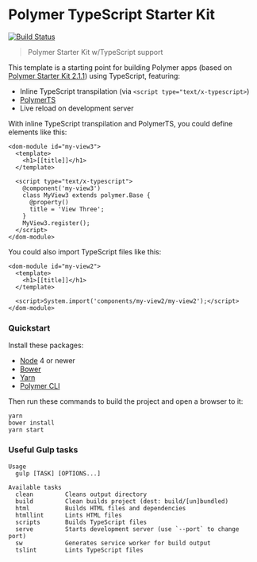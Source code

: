 # Polymer TypeScript Starter Kit

[![Build Status](https://travis-ci.org/tony19/polymer-typescript-starter-kit.svg?branch=master)](https://travis-ci.org/tony19/polymer-typescript-starter-kit)

> Polymer Starter Kit w/TypeScript support

This template is a starting point for building Polymer apps (based on [Polymer Starter Kit 2.1.1](https://github.com/PolymerElements/polymer-starter-kit/releases/tag/v2.1.1))
using TypeScript, featuring:

 * Inline TypeScript transpilation (via `<script type="text/x-typescript>`)
 * [PolymerTS](https://github.com/nippur72/PolymerTS)
 * Live reload on development server

With inline TypeScript transpilation and PolymerTS, you could define elements like this:

    <dom-module id="my-view3">
      <template>
        <h1>[[title]]</h1>
      </template>

      <script type="text/x-typescript">
        @component('my-view3')
        class MyView3 extends polymer.Base {
          @property()
          title = 'View Three';
        }
        MyView3.register();
      </script>
    </dom-module>

You could also import TypeScript files like this:

    <dom-module id="my-view2">
      <template>
        <h1>[[title]]</h1>
      </template>

      <script>System.import('components/my-view2/my-view2');</script>
    </dom-module>


### Quickstart

Install these packages:

 * [Node](https://nodejs.org/) 4 or newer
 * [Bower](https://bower.io/)
 * [Yarn](https://yarnpkg.com/)
 * [Polymer CLI](https://github.com/Polymer/polymer-cli)

Then run these commands to build the project and open a browser to it:

```shell
yarn
bower install
yarn start
```


### Useful Gulp tasks

```shell
Usage
  gulp [TASK] [OPTIONS...]

Available tasks
  clean         Cleans output directory
  build         Clean builds project (dest: build/[un]bundled)
  html          Builds HTML files and dependencies
  htmllint      Lints HTML files
  scripts       Builds TypeScript files
  serve         Starts development server (use `--port` to change port)
  sw            Generates service worker for build output
  tslint        Lints TypeScript files
```
